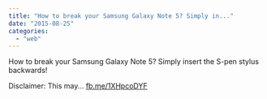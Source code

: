 ```yaml
---
title: "How to break your Samsung Galaxy Note 5? Simply in..."
date: "2015-08-25"
categories: 
  - "web"
---
```


How to break your Samsung Galaxy Note 5? Simply insert the S-pen stylus backwards!

Disclaimer: This may... [fb.me/1XHpcoDYF](http://fb.me/1XHpcoDYF)
